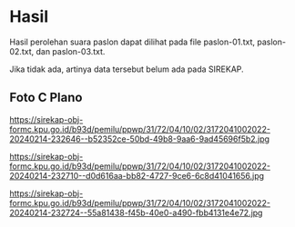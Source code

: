# Hasil

Hasil perolehan suara paslon dapat dilihat pada file paslon-01.txt, paslon-02.txt, dan paslon-03.txt.

Jika tidak ada, artinya data tersebut belum ada pada SIREKAP.

## Foto C Plano

https://sirekap-obj-formc.kpu.go.id/b93d/pemilu/ppwp/31/72/04/10/02/3172041002022-20240214-232646--b52352ce-50bd-49b8-9aa6-9ad45696f5b2.jpg

https://sirekap-obj-formc.kpu.go.id/b93d/pemilu/ppwp/31/72/04/10/02/3172041002022-20240214-232710--d0d616aa-bb82-4727-9ce6-6c8d41041656.jpg

https://sirekap-obj-formc.kpu.go.id/b93d/pemilu/ppwp/31/72/04/10/02/3172041002022-20240214-232724--55a81438-f45b-40e0-a490-fbb4131e4e72.jpg
